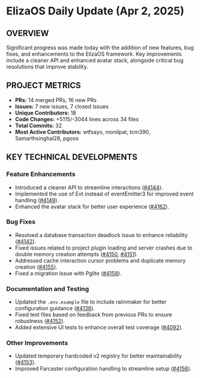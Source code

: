 # ElizaOS Daily Update (Apr 2, 2025)

## OVERVIEW 
Significant progress was made today with the addition of new features, bug fixes, and enhancements to the ElizaOS framework. Key improvements include a cleaner API and enhanced avatar stack, alongside critical bug resolutions that improve stability.

## PROJECT METRICS
- **PRs:** 14 merged PRs, 16 new PRs
- **Issues:** 7 new issues, 7 closed issues
- **Unique Contributors:** 18
- **Code Changes:** +5115/-3044 lines across 34 files
- **Total Commits:** 32
- **Most Active Contributors:** wtfsayo, monilpat, tcm390, Samarthsinghal28, pgoos

## KEY TECHNICAL DEVELOPMENTS

### Feature Enhancements
- Introduced a cleaner API to streamline interactions ([#4144](https://github.com/elizaos/eliza/pull/4144)).
- Implemented the use of Evt instead of eventEmitter3 for improved event handling ([#4149](https://github.com/elizaos/eliza/pull/4149)).
- Enhanced the avatar stack for better user experience ([#4162](https://github.com/elizaos/eliza/pull/4162)).

### Bug Fixes
- Resolved a database transaction deadlock issue to enhance reliability ([#4142](https://github.com/elizaos/eliza/pull/4142)).
- Fixed issues related to project plugin loading and server crashes due to double memory creation attempts ([#4150](https://github.com/elizaos/eliza/pull/4150), [#4151](https://github.com/elizaos/eliza/pull/4151)).
- Addressed cache interaction cursor problems and duplicate memory creation ([#4155](https://github.com/elizaos/eliza/pull/4155)).
- Fixed a migration issue with Pglite ([#4158](https://github.com/elizaos/eliza/pull/4158)).

### Documentation and Testing
- Updated the `.env.example` file to include raiinmaker for better configuration guidance ([#4136](https://github.com/elizaos/eliza/pull/4136)).
- Fixed test files based on feedback from previous PRs to ensure robustness ([#4152](https://github.com/elizaos/eliza/pull/4152)).
- Added extensive UI tests to enhance overall test coverage ([#4092](https://github.com/elizaos/eliza/pull/4092)).

### Other Improvements
- Updated temporary hardcoded v2 registry for better maintainability ([#4153](https://github.com/elizaos/eliza/pull/4153)).
- Improved Farcaster configuration handling to streamline setup ([#4156](https://github.com/elizaos/eliza/pull/4156)).